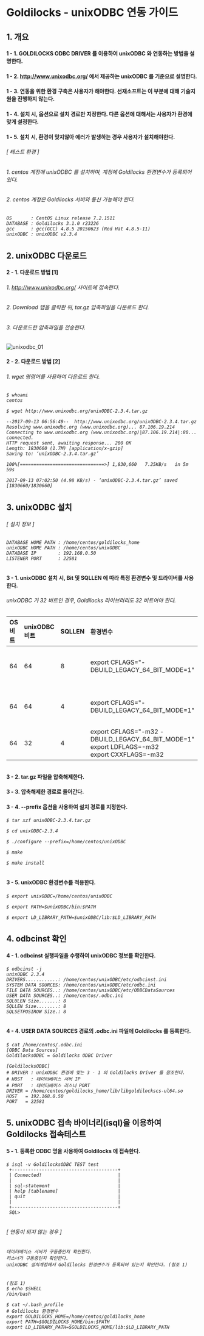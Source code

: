 # Goldilocks - unixODBC 연동 가이드

## 1. 개요

#### 1 - 1. GOLDILOCKS ODBC DRIVER 를 이용하여 unixODBC 와 연동하는 방법을 설명한다.

#### 1 - 2. http://www.unixodbc.org/ 에서 제공하는 unixODBC 를 기준으로 설명한다.

#### 1 - 3. 연동을 위한 환경 구축은 사용자가 해야한다. 선재소프트는 이 부분에 대해 기술지원을 진행하지 않는다.

#### 1 - 4. 설치 시, 옵션으로 설치 경로만 지정한다. 다른 옵션에 대해서는 사용자가 환경에 맞게 설정한다.

#### 1 - 5. 설치 시, 환경이 맞지않아 에러가 발생하는 경우 사용자가 설치해야한다.

###### [ 테스트 환경 ]

###### 1. centos 계정에 unixODBC 를 설치하며, 계정에 Goldilocks 환경변수가 등록되어 있다.

###### 2. centos 계정은 Goldilocks 서버와 통신 가능해야 한다.

<h6>

    OS       : CentOS Linux release 7.2.1511
    DATABASE : Goldilocks 3.1.0 r23226
    gcc      : gcc(GCC) 4.8.5 20150623 (Red Hat 4.8.5-11)
    unixODBC : unixODBC v2.3.4

</h6>

## 2. unixODBC 다운로드

#### 2 - 1. 다운로드 방법 [1]

###### 1. http://www.unixodbc.org/ 사이트에 접속한다.

###### 2. Download 탭을 클릭한 뒤, tar.gz 압축파일을 다운로드 한다.

###### 3. 다운로드한 압축파일을 전송한다.

![unixodbc_01](https://user-images.githubusercontent.com/9734988/33422347-be724928-d5f8-11e7-842b-c71ca64deba9.jpg)

#### 2 - 2. 다운로드 방법 [2]

###### 1. wget 명령어를 사용하여 다운로드 한다.

<h6>

    $ whoami
    centos

    $ wget http://www.unixodbc.org/unixODBC-2.3.4.tar.gz

    --2017-09-13 06:56:49--  http://www.unixodbc.org/unixODBC-2.3.4.tar.gz
    Resolving www.unixodbc.org (www.unixodbc.org)... 87.106.19.214
    Connecting to www.unixodbc.org (www.unixodbc.org)|87.106.19.214|:80... connected.
    HTTP request sent, awaiting response... 200 OK
    Length: 1830660 (1.7M) [application/x-gzip]
    Saving to: ‘unixODBC-2.3.4.tar.gz’

    100%[===============================>] 1,830,660   7.25KB/s   in 5m 59s

    2017-09-13 07:02:50 (4.98 KB/s) - ‘unixODBC-2.3.4.tar.gz’ saved [1830660/1830660]

</h6>

## 3. unixODBC 설치

###### [ 설치 정보 ]

<h6>

    DATABASE HOME PATH : /home/centos/goldilocks_home
    unixODBC HOME PATH : /home/centos/unixODBC
    DATABASE IP        : 192.168.0.50
    LISTENER PORT      : 22581

</h6>

#### 3 - 1. unixODBC 설치 시, Bit 및 SQLLEN 에 따라 특정 환경변수 및 드라이버를 사용한다.

###### unixODBC 가 32 비트인 경우, Goldilocks 라이브러리도 32 비트여야 한다.

<h6>

| OS</br>비트 | unixODBC</br>비트 | SQLLEN | 환경변수 | Goldilocks 드라이버 |
|:--      |:--            |:--     |:--       |:--                  |
| 64      | 64            | 8      | export CFLAGS="-DBUILD_LEGACY_64_BIT_MODE=1" | libgoldilockscs-ul64.so: <br/>ELF 64-bit LSB shared object, x86-64 |
| 64      | 64            | 4      | export CFLAGS="-DBUILD_LEGACY_64_BIT_MODE=1" | libgoldilockscs-ul32.so: <br/>ELF 64-bit LSB shared object, x86-64 |
| 64      | 32            | 4      | export CFLAGS="-m32 -DBUILD_LEGACY_64_BIT_MODE=1"<br/>export LDFLAGS=-m32<br/>export CXXFLAGS=-m32 | libgoldilockscs.so: <br/>ELF 32-bit LSB shared object, Intel 80386 |

</h6>

#### 3 - 2. tar.gz 파일을 압축해제한다.

#### 3 - 3. 압축해제한 경로로 들어간다.

#### 3 - 4. --prefix 옵션을 사용하여 설치 경로를 지정한다.

<h6>

    $ tar xzf unixODBC-2.3.4.tar.gz

    $ cd unixODBC-2.3.4

    $ ./configure --prefix=/home/centos/unixODBC

    $ make

    $ make install

</h6>

#### 3 - 5. unixODBC 환경변수를 적용한다.

<h6>

    $ export unixODBC=/home/centos/unixODBC

    $ export PATH=$unixODBC/bin:$PATH

    $ export LD_LIBRARY_PATH=$unixODBC/lib:$LD_LIBRARY_PATH

</h6>

## 4. odbcinst 확인

#### 4 - 1. odbcinst 실행파일을 수행하여 unixODBC 정보를 확인한다.

<h6>

    $ odbcinst -j
    unixODBC 2.3.4
    DRIVERS............: /home/centos/unixODBC/etc/odbcinst.ini
    SYSTEM DATA SOURCES: /home/centos/unixODBC/etc/odbc.ini
    FILE DATA SOURCES..: /home/centos/unixODBC/etc/ODBCDataSources
    USER DATA SOURCES..: /home/centos/.odbc.ini
    SQLULEN Size.......: 8
    SQLLEN Size........: 8
    SQLSETPOSIROW Size.: 8

</h6>

#### 4 - 4. USER DATA SOURCES 경로의 .odbc.ini 파일에 Goldilocks 를 등록한다.

<h6>

    $ cat /home/centos/.odbc.ini
    [ODBC Data Sources]
    GoldilocksODBC = Goldilocks ODBC Driver

    [GoldilocksODBC]
    # DRIVER : unixODBC 환경에 맞는 3 - 1 의 Goldilocks Driver 를 참조한다.
    # HOST   : 데이터베이스 서버 IP
    # PORT   : 데이터베이스 리스너 PORT
    DRIVER = /home/centos/goldilocks_home/lib/libgoldilockscs-ul64.so
    HOST   = 192.168.0.50
    PORT   = 22581

</h6>

## 5. unixODBC 접속 바이너리(isql)을 이용하여 Goldilocks 접속테스트

#### 5 - 1. 등록한 ODBC 명을 사용하여 Goldilocks 에 접속한다.

<h6>

    $ isql -v GoldilocksODBC TEST test
     +---------------------------------------+
     | Connected!                            |
     |                                       |
     | sql-statement                         |
     | help [tablename]                      |
     | quit                                  |
     |                                       |
     +---------------------------------------+
     SQL>

</h6>

###### [ 연동이 되지 않는 경우 ]

<h6>

    데이터베이스 서버가 구동중인지 확인한다.
    리스너가 구동중인지 확인한다.
    unixODBC 설치계정에서 Goldilocks 환경변수가 등록되어 있는지 확인한다. (참조 1)

</h6>

<h6>

    (참조 1)
    $ echo $SHELL
    /bin/bash

    $ cat ~/.bash_profile
    # Goldilocks 환경변수
    export GOLDILOCKS_HOME=/home/centos/goldilocks_home
    export PATH=$GOLDILOCKS_HOME/bin:$PATH
    export LD_LIBRARY_PATH=$GOLDILOCKS_HOME/lib:$LD_LIBRARY_PATH

</h6>
